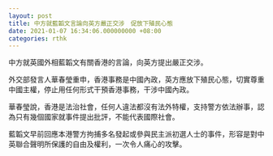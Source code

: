 ```yaml
---
layout: post
title: 中方就藍韜文言論向英方嚴正交涉　促放下殖民心態
date: 2021-01-07 16:34:06.000000000 +08:00
categories: rthk
---
```


中方就英國外相藍韜文有關香港的言論，向英方提出嚴正交涉。

外交部發言人華春瑩重申，香港事務是中國內政，英方應放下殖民心態，切實尊重中國主權，停止用任何形式干預香港事務，干涉中國內政。

華春瑩說，香港是法治社會，任何人違法都沒有法外特權，支持警方依法辦事，認為只有幾個國家就事件提出批評，不能代表國際社會。

藍韜文早前回應本港警方拘捕多名發起或參與民主派初選人士的事件，形容是對中英聯合聲明所保護的自由及權利，一次令人痛心的攻擊。
